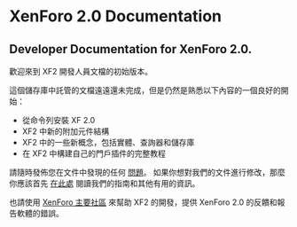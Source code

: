 # XenForo 2.0 Documentation

## Developer Documentation for XenForo 2.0.

歡迎來到 XF2 開發人員文檔的初始版本。

這個儲存庫中託管的文檔遠遠還未完成，但是仍然是熟悉以下內容的一個良好的開始：

* 從命令列安裝 XF 2.0
* XF2 中新的附加元件結構
* XF2 中的一些新概念，包括實體、查詢器和儲存庫
* 在 XF2 中構建自己的門戶插件的完整教程

請隨時發佈您在文件中發現的任何 [問題](https://github.com/EverSoar/xf2devdoc/issues)。 如果你想對我們的文件進行修改，那麼你應該首先 [在此處](https://github.com/xenforo-ltd/docs/blob/master/CONTRIBUTING.md) 閱讀我們的指南和其他有用的資訊。

也請使用 [XenForo 主要社區](https://xenforo.com/community) 來幫助 XF2 的開發，提供 XenForo 2.0 的反饋和報告軟體的錯誤。


